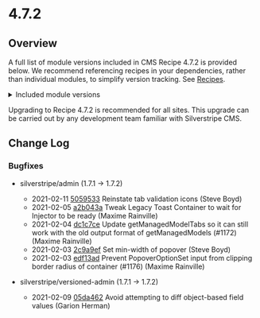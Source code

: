 # 4.7.2

## Overview

A full list of module versions included in CMS Recipe 4.7.2 is provided below. We recommend referencing recipes in your dependencies, rather than individual modules, to simplify version tracking. See [Recipes](/getting_started/).

<details>
<summary>Included module versions</summary>

| Module | Version |
| ------ | ------- |
| silverstripe/admin | **1.7.2** |
| silverstripe/asset-admin | 1.7.1 |
| silverstripe/assets | 1.7.0 |
| silverstripe/campaign-admin | 1.7.1 |
| silverstripe/cms | 4.7.1 |
| silverstripe/config | 1.1.0 |
| silverstripe/errorpage | 1.7.0 |
| silverstripe/framework | 4.7.2 |
| silverstripe/graphql | 3.4.1 |
| silverstripe/mimevalidator | 2.1.1 |
| silverstripe/reports | 4.7.0 |
| silverstripe/siteconfig | 4.7.0 |
| silverstripe/versioned |1.7.1 |
| silverstripe/versioned-admin | **1.7.2** |

</details>

Upgrading to Recipe 4.7.2 is recommended for all sites. This upgrade can be carried out by any development team familiar with Silverstripe CMS.

<!--- Changes below this line will be automatically regenerated -->

## Change Log


### Bugfixes


 * silverstripe/admin (1.7.1 -&gt; 1.7.2)
    * 2021-02-11 [5059533](https://github.com/silverstripe/silverstripe-admin/commit/5059533971fa87e32d2caf23770814e40e1d5812) Reinstate tab validation icons (Steve Boyd)
    * 2021-02-05 [a2b043a](https://github.com/silverstripe/silverstripe-admin/commit/a2b043a85807b0274bf832affcec3ed509d42421) Tweak Legacy Toast Container to wait for Injector to be ready (Maxime Rainville)
    * 2021-02-04 [dc1c7ce](https://github.com/silverstripe/silverstripe-admin/commit/dc1c7cef00c1b6cce0dba861cc041e5c470f52a7) Update getManagedModelTabs so it can still work with the old output format of getManagedModels (#1172) (Maxime Rainville)
    * 2021-02-03 [2c9a9ef](https://github.com/silverstripe/silverstripe-admin/commit/2c9a9ef1981a08fdec010a3db06e1c5830a85921) Set min-width of popover (Steve Boyd)
    * 2021-02-03 [edf13ad](https://github.com/silverstripe/silverstripe-admin/commit/edf13adbad752c465cb40185f7decbae1fde4ad7) Prevent PopoverOptionSet input from clipping border radius of container (#1176) (Maxime Rainville)

 * silverstripe/versioned-admin (1.7.1 -&gt; 1.7.2)
    * 2021-02-09 [05da462](https://github.com/silverstripe/silverstripe-versioned-admin/commit/05da4626890798590a116fe3112c9864dd0c7706) Avoid attempting to diff object-based field values (Garion Herman)



<!--- Changes above this line will be automatically regenerated -->
